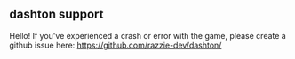 ## dashton support
Hello! If you've experienced a crash or error with the game, please create a github issue here: https://github.com/razzie-dev/dashton/